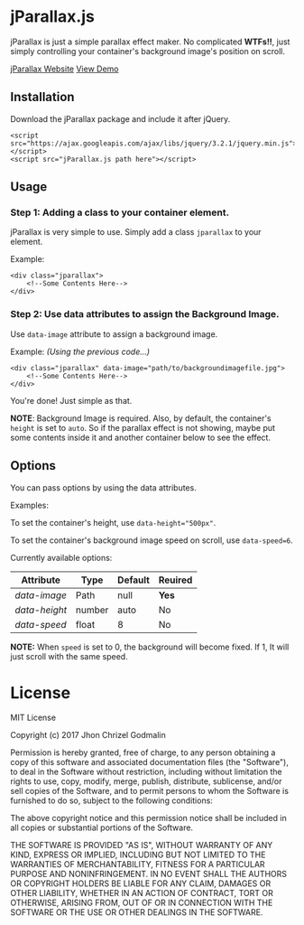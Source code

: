 # jParallax.js

jParallax is just a simple parallax effect maker. No complicated **WTFs!!**, just
simply controlling your container's background image's position on scroll.

[jParallax Website](http://www.jhonchrizel.x10host.com/projects/jparallax/) [View Demo](http://www.jhonchrizel.x10host.com/projects/demos/jparallax/)

## Installation
Download the jParallax package and include it after jQuery.
```
<script src="https://ajax.googleapis.com/ajax/libs/jquery/3.2.1/jquery.min.js"></script>
<script src="jParallax.js path here"></script>
```

## Usage
### Step 1: Adding a class to your container element.
jParallax is very simple to use. Simply add a class `jparallax` to your element.

Example:
```
<div class="jparallax">
    <!--Some Contents Here-->
</div>
```
### Step 2: Use data attributes to assign the Background Image.
Use `data-image` attribute to assign a background image.

Example: *(Using the previous code...)*
```
<div class="jparallax" data-image="path/to/backgroundimagefile.jpg">
    <!--Some Contents Here-->
</div>
```

You're done! Just simple as that.

**NOTE**: Background Image is required. Also, by default, the container's `height` is
set to `auto`. So if the parallax effect is not showing, maybe put some contents inside
it and another container below to see the effect.

## Options
You can pass options by using the data attributes.

Examples:

To set the container's height, use `data-height="500px"`.

To set the container's background image speed on scroll, use `data-speed=6`.

Currently available options:

| Attribute | Type | Default | Reuired |
| ----- | ----- | ----- | ----- |
| *data-image* | Path | null | **Yes** |
| *data-height* | number | auto | No |
| *data-speed* | float | 8 | No |

**NOTE:** When `speed` is set to 0, the background will become fixed. If 1, It will just scroll with the same speed.

# License
MIT License

Copyright (c) 2017 Jhon Chrizel Godmalin

Permission is hereby granted, free of charge, to any person obtaining a copy
of this software and associated documentation files (the "Software"), to deal
in the Software without restriction, including without limitation the rights
to use, copy, modify, merge, publish, distribute, sublicense, and/or sell
copies of the Software, and to permit persons to whom the Software is
furnished to do so, subject to the following conditions:

The above copyright notice and this permission notice shall be included in all
copies or substantial portions of the Software.

THE SOFTWARE IS PROVIDED "AS IS", WITHOUT WARRANTY OF ANY KIND, EXPRESS OR
IMPLIED, INCLUDING BUT NOT LIMITED TO THE WARRANTIES OF MERCHANTABILITY,
FITNESS FOR A PARTICULAR PURPOSE AND NONINFRINGEMENT. IN NO EVENT SHALL THE
AUTHORS OR COPYRIGHT HOLDERS BE LIABLE FOR ANY CLAIM, DAMAGES OR OTHER
LIABILITY, WHETHER IN AN ACTION OF CONTRACT, TORT OR OTHERWISE, ARISING FROM,
OUT OF OR IN CONNECTION WITH THE SOFTWARE OR THE USE OR OTHER DEALINGS IN THE
SOFTWARE.
